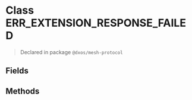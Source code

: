 # Class ERR_EXTENSION_RESPONSE_FAILED
> Declared in package `@dxos/mesh-protocol`

## Fields

## Methods
